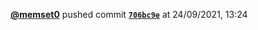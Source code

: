  <a href=https://github.com/memset0><strong>@memset0</strong></a>  pushed commit <a href=https://github.com/memset0/memset0/commit/706bc9e20dc49f7714f0f35a879bde6cfb499db6><strong><code>706bc9e</code></strong></a>  at 24/09/2021, 13:24 
